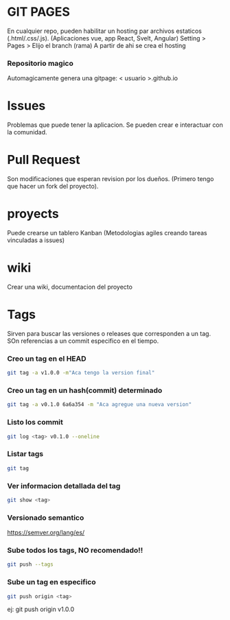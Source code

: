 # GIT PAGES
En cualquier repo, pueden habilitar un hosting par archivos estaticos (.html/.css/.js). (Aplicaciones vue, app React, Svelt, Angular)
Setting > Pages > Elijo el branch (rama)
A partir de ahi se crea el hosting

### Repositorio magico 
Automagicamente genera una gitpage: < usuario >.github.io

# Issues
Problemas que puede tener la aplicacion. Se pueden crear e interactuar con la comunidad.

# Pull Request
Son modificaciones que esperan revision por los dueños. (Primero tengo que hacer un fork del proyecto).

# proyects
Puede crearse un tablero Kanban (Metodologias agiles creando tareas vinculadas a issues)
 
 # wiki
 Crear una wiki, documentacion del proyecto

 # Tags
 Sirven para buscar las versiones o releases que corresponden a un tag. SOn referencias a un commit especifico en el tiempo.

### Creo un tag en el HEAD
 ```bash
 git tag -a v1.0.0 -m"Aca tengo la version final"
 ```
 ### Creo un tag en un hash(commit) determinado
 ```bash
 git tag -a v0.1.0 6a6a354 -m "Aca agregue una nueva version"
 ```

 ### Listo los commit
 ```bash
 git log <tag> v0.1.0 --oneline
 ```

 ### Listar tags
 ```bash
 git tag
 ```

 ### Ver informacion detallada del tag

 ```bash
 git show <tag>
 ```

 ### Versionado semantico
 https://semver.org/lang/es/

 ### Sube todos los tags, NO recomendado!!
 ```bash
 git push --tags
 ```

 ### Sube un tag en especifico
 ```bash
 git push origin <tag>
 ```
ej: git push origin v1.0.0